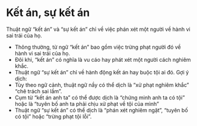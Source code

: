 # Kết án, sự kết án

Thuật ngữ “kết án” và “sự kết án” chỉ về việc phán xét một người về hành vi sai trái của họ. 
- Thông thường, từ ngữ “kết án” bao gồm việc trừng phạt người đó về hành vi sai trái của họ.
- Đôi khi, “kết án” có nghĩa là vu cáo hay phát xét một người cách nghiêm khắc. 
- Thuật ngữ “sự kết án” chỉ về hành động kết án hay buộc tội ai đó. 
Gợi ý dịch: 
- Tùy theo ngữ cảnh, thuật ngữ nầy có thể dịch là “xử phạt nghiêm khắc” “chê trách sai lầm”. 
- Cụm từ “kết án anh ta” có thể được dịch là “chứng minh anh ta có tội” hoặc là “tuyên bố anh ta phải chịu xử phạt về tội của mình”
- Thuật ngữ “sự kết án” có thể dịch là “phán xét nghiêm ngặt”, “tuyên bố có tội” hoặc “trừng phạt tội lỗi”.

